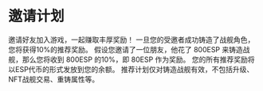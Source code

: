 # 邀请计划

邀请好友加入游戏，一起赚取丰厚奖励！ 一旦您的受邀者成功铸造了战舰角色，您将获得10%的推荐奖励。 假设您邀请了一位朋友，他花了 800ESP 来铸造战舰，那么您将收到 800ESP 的10%，即 80ESP 作为奖励。 您的所有推荐奖励将以ESP代币的形式发放到您的余额。 推荐计划仅对铸造战舰有效，不包括升级、NFT战舰交易、重铸属性等。
